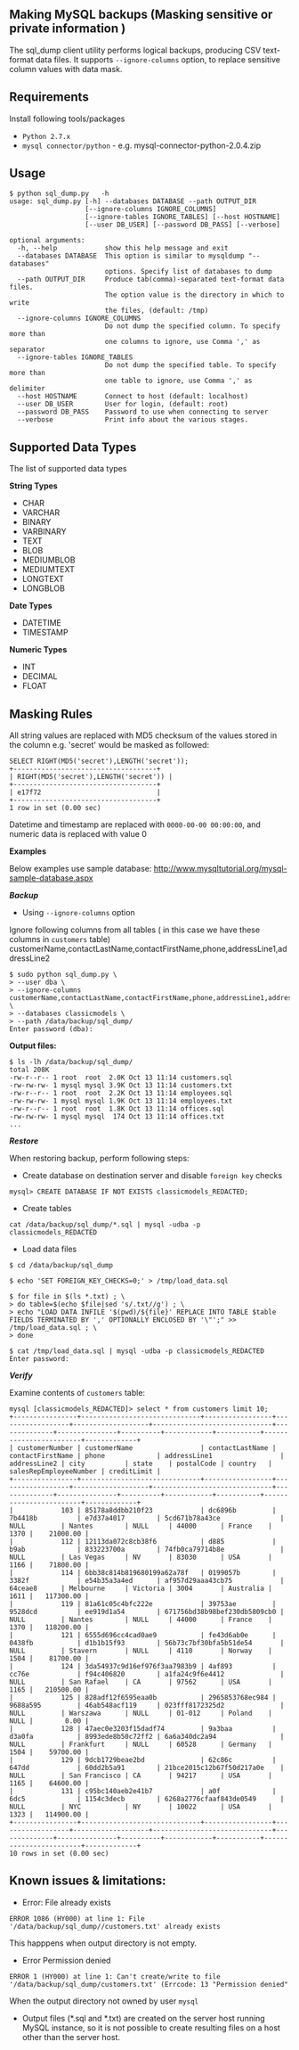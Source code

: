 ## Making MySQL backups (Masking sensitive or private information )

The sql_dump client utility performs logical backups, producing CSV text-format data files. It supports `--ignore-columns` option,  to  replace sensitive column values with data mask.

## Requirements
Install following tools/packages
* `Python 2.7.x`
* `mysql connector/python` - e.g. mysql-connector-python-2.0.4.zip

## Usage
```
$ python sql_dump.py   -h
usage: sql_dump.py [-h] --databases DATABASE --path OUTPUT_DIR
                   [--ignore-columns IGNORE_COLUMNS]
                   [--ignore-tables IGNORE_TABLES] [--host HOSTNAME]
                   [--user DB_USER] [--password DB_PASS] [--verbose]

optional arguments:
  -h, --help            show this help message and exit
  --databases DATABASE  This option is similar to mysqldump "--databases"
                        options. Specify list of databases to dump
  --path OUTPUT_DIR     Produce tab(comma)-separated text-format data files.
                        The option value is the directory in which to write
                        the files, (default: /tmp)
  --ignore-columns IGNORE_COLUMNS
                        Do not dump the specified column. To specify more than
                        one columns to ignore, use Comma ',' as separator
  --ignore-tables IGNORE_TABLES
                        Do not dump the specified table. To specify more than
                        one table to ignore, use Comma ',' as delimiter
  --host HOSTNAME       Connect to host (default: localhost)
  --user DB_USER        User for login, (default: root)
  --password DB_PASS    Password to use when connecting to server
  --verbose             Print info about the various stages.

```
## Supported Data Types
The list of supported data types

**String Types**
* CHAR
* VARCHAR
* BINARY
* VARBINARY
* TEXT
* BLOB
* MEDIUMBLOB
* MEDIUMTEXT
* LONGTEXT
* LONGBLOB

**Date Types**
* DATETIME
* TIMESTAMP

**Numeric Types**
* INT
* DECIMAL 
* FLOAT

## Masking Rules
All string values are replaced with MD5 checksum of the values stored in the column e.g. 'secret' would be masked as followed:
```
SELECT RIGHT(MD5('secret'),LENGTH('secret'));
+------------------------------------+
| RIGHT(MD5('secret'),LENGTH('secret')) |
+------------------------------------+
| e17f72                             |
+------------------------------------+
1 row in set (0.00 sec)
```
Datetime and timestamp are replaced with `0000-00-00 00:00:00`, and numeric data is replaced with value 0

**Examples**

Below examples use sample database: http://www.mysqltutorial.org/mysql-sample-database.aspx

***Backup***

* Using `--ignore-columns` option

Ignore following columns from all tables ( in this case we have these columns in `customers` table)
customerName,contactLastName,contactFirstName,phone,addressLine1,addressLine2

```
$ sudo python sql_dump.py \
> --user dba \
> --ignore-columns customerName,contactLastName,contactFirstName,phone,addressLine1,addressLine2 \
> --databases classicmodels \
> --path /data/backup/sql_dump/
Enter password (dba):

```
**Output files:**
```
$ ls -lh /data/backup/sql_dump/
total 208K
-rw-r--r-- 1 root  root  2.0K Oct 13 11:14 customers.sql
-rw-rw-rw- 1 mysql mysql 3.9K Oct 13 11:14 customers.txt
-rw-r--r-- 1 root  root  2.2K Oct 13 11:14 employees.sql
-rw-rw-rw- 1 mysql mysql 1.9K Oct 13 11:14 employees.txt
-rw-r--r-- 1 root  root  1.8K Oct 13 11:14 offices.sql
-rw-rw-rw- 1 mysql mysql  174 Oct 13 11:14 offices.txt
...
```
***Restore***

When restoring backup, perform following steps:
* Create database on destination server and disable `foreign key` checks
```
mysql> CREATE DATABASE IF NOT EXISTS classicmodels_REDACTED;
```
* Create tables 
```
cat /data/backup/sql_dump/*.sql | mysql -udba -p classicmodels_REDACTED
```
* Load data files
```
$ cd /data/backup/sql_dump

$ echo 'SET FOREIGN_KEY_CHECKS=0;' > /tmp/load_data.sql

$ for file in $(ls *.txt) ; \
> do table=$(echo $file|sed 's/.txt//g') ; \
> echo "LOAD DATA INFILE '$(pwd)/${file}' REPLACE INTO TABLE $table FIELDS TERMINATED BY ',' OPTIONALLY ENCLOSED BY '\"';" >> /tmp/load_data.sql ; \
> done

$ cat /tmp/load_data.sql | mysql -udba -p classicmodels_REDACTED
Enter password:
```

***Verify***

Examine contents of `customers` table:
```
mysql [classicmodels_REDACTED]> select * from customers limit 10;
+----------------+------------------------------+-----------------+------------------+-------------------+------------------------------+--------------+---------------+----------+------------+-----------+------------------------+-------------+
| customerNumber | customerName                 | contactLastName | contactFirstName | phone             | addressLine1                 | addressLine2 | city          | state    | postalCode | country   | salesRepEmployeeNumber | creditLimit |
+----------------+------------------------------+-----------------+------------------+-------------------+------------------------------+--------------+---------------+----------+------------+-----------+------------------------+-------------+
|            103 | 85178a8ddbb210f23            | dc6896b         | 7b4418b          | e7d37a4017        | 5cd671b78a43ce               | NULL         | Nantes        | NULL     | 44000      | France    |                   1370 |    21000.00 |
|            112 | 12113da072c8cb38f6           | d885            | b9ab             | 833223700a        | 74fb0ca79714b8e              | NULL         | Las Vegas     | NV       | 83030      | USA       |                   1166 |    71800.00 |
|            114 | 6bb38c814b819680199a62a78f   | 0199057b        | 3382f            | e54b35a3a4ed      | af957d29aaa43cb75            | 64ceae8      | Melbourne     | Victoria | 3004       | Australia |                   1611 |   117300.00 |
|            119 | 81a61c05c4bfc222e            | 39753ae         | 9528dcd          | ee919d1a54        | 671756bd38b98bef230db5809cb0 | NULL         | Nantes        | NULL     | 44000      | France    |                   1370 |   118200.00 |
|            121 | 6555d696cc4cad0ae9           | fe43d6ab0e      | 0438fb           | d1b1b15f93        | 56b73c7bf30bfa5b51de54       | NULL         | Stavern       | NULL     | 4110       | Norway    |                   1504 |    81700.00 |
|            124 | 3da54937c9d16ef976f3aa7983b9 | 4af893          | cc76e            | f94c406820        | a1fa24c9f6e4412              | NULL         | San Rafael    | CA       | 97562      | USA       |                   1165 |   210500.00 |
|            125 | 828adf12f6595eaa0b           | 2965853768ec984 | 9688a595         | 46ab548acf119     | 023fff8172325d2              | NULL         | Warszawa      | NULL     | 01-012     | Poland    |                   NULL |        0.00 |
|            128 | 47aec0e3203f15dadf74         | 9a3baa          | d3a0fa           | 8993ede8b50c72ff2 | 6a6a340dc2a94                | NULL         | Frankfurt     | NULL     | 60528      | Germany   |                   1504 |    59700.00 |
|            129 | 9dcb1729beae2bd              | 62c86c          | 647dd            | 60dd2b5a91        | 21bce2015c12b67f50d217a0e    | NULL         | San Francisco | CA       | 94217      | USA       |                   1165 |    64600.00 |
|            131 | c95bc140aeb2e41b7            | a0f             | 6dc5             | 1154c3decb        | 6268a2776cfaaf843de0549      | NULL         | NYC           | NY       | 10022      | USA       |                   1323 |   114900.00 |
+----------------+------------------------------+-----------------+------------------+-------------------+------------------------------+--------------+---------------+----------+------------+-----------+------------------------+-------------+
10 rows in set (0.00 sec)
```

## Known issues & limitations:
* Error: File already exists
```
ERROR 1086 (HY000) at line 1: File '/data/backup/sql_dump//customers.txt' already exists
```
This happpens when output directory is not empty.
* Error Permission denied
```
ERROR 1 (HY000) at line 1: Can't create/write to file '/data/backup/sql_dump/customers.txt' (Errcode: 13 "Permission denied"
```
When the output directory not owned by user `mysql`
* Output files (*.sql and *.txt) are created on the server host running MySQL instance, so it is not possible to create resulting files on a host other than the server host.
